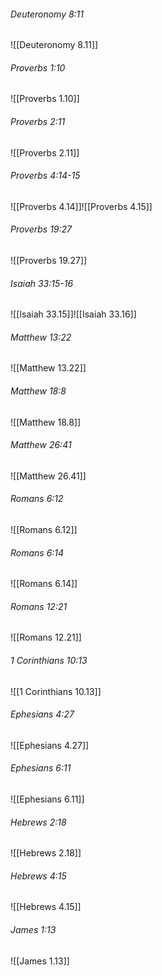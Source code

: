###### Deuteronomy 8:11

![[Deuteronomy 8.11]]

###### Proverbs 1:10

![[Proverbs 1.10]]

###### Proverbs 2:11

![[Proverbs 2.11]]

###### Proverbs 4:14-15

![[Proverbs 4.14]]![[Proverbs 4.15]]

###### Proverbs 19:27

![[Proverbs 19.27]]

###### Isaiah 33:15-16

![[Isaiah 33.15]]![[Isaiah 33.16]]

###### Matthew 13:22

![[Matthew 13.22]]

###### Matthew 18:8

![[Matthew 18.8]]

###### Matthew 26:41

![[Matthew 26.41]]

###### Romans 6:12

![[Romans 6.12]]

###### Romans 6:14

![[Romans 6.14]]

###### Romans 12:21

![[Romans 12.21]]

###### 1 Corinthians 10:13

![[1 Corinthians 10.13]]

###### Ephesians 4:27

![[Ephesians 4.27]]

###### Ephesians 6:11

![[Ephesians 6.11]]

###### Hebrews 2:18

![[Hebrews 2.18]]

###### Hebrews 4:15

![[Hebrews 4.15]]

###### James 1:13

![[James 1.13]]